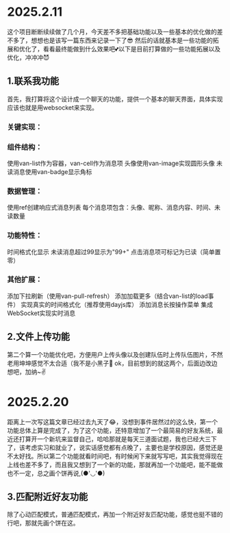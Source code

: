 # 2025.2.11
这个项目断断续续做了几个月，今天差不多把基础功能以及一些基本的优化做的差不多了，想想也是该写一篇东西来记录一下了😎
然后的话就基本是一些功能的拓展和优化了，看看最终能做到什么效果吧💕以下是目前打算做的一些功能拓展以及优化，冲冲冲😈

## 1.联系我功能
首先，我打算将这个设计成一个聊天的功能，提供一个基本的聊天界面，具体实现应该也就是用websocket来实现。
### 关键实现：
### 组件结构：
使用van-list作为容器，van-cell作为消息项
头像使用van-image实现圆形头像
未读消息使用van-badge显示角标
### 数据管理：
使用ref创建响应式消息列表
每个消息项包含：头像、昵称、消息内容、时间、未读数量
### 功能特性：
时间格式化显示
未读消息超过99显示为"99+"
点击消息项可标记为已读（简单置零）
### 其他扩展：
添加下拉刷新（使用van-pull-refresh）
添加加载更多（结合van-list的load事件）
实现真实的时间格式化（推荐使用dayjs库）
添加消息长按操作菜单
集成WebSocket实现实时消息

## 2.文件上传功能
第二个算一个功能优化吧，方便用户上传头像以及创建队伍时上传队伍图片，不然老用坤坤感觉不太合适（我不是小黑子🤣
ok，目前想到的就这两个，后面边改边想吧，加纳~✌️

# 2025.2.20
距离上一次写这篇文章已经过去九天了😂，没想到事件居然过的这么快，第一个功能总体上算是完成了，为了这个功能，还特意增加了一个最简易的好友系统，最近还打算开一个新坑来监督自己，哈哈那就是每天三道面试题，我也已经大三下了，该考虑实习和就业了，说实话感觉都有点晚了，主要也是学校原因，感觉还是不太好找。所以第二个功能就看时间吧，有时候闲下来就写写吧，其实我觉得现在上线也差不多了，而且我又想到了一个新的功能，那就再加一个功能吧，能不能做也不一定，总之画个饼再说,(●'◡'●)
## 3.匹配附近好友功能
除了心动匹配模式，普通匹配模式，再加一个附近好友匹配功能，感觉也挺不错的
行吧，那就先画个饼在这。

